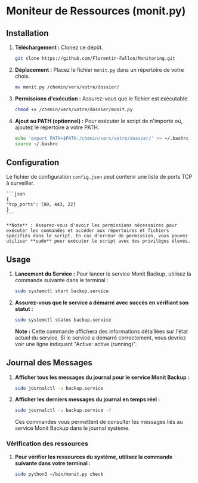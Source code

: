 # Moniteur de Ressources (monit.py)

## Installation

1. **Téléchargement :** Clonez ce dépôt.

    ```bash
    git clone https://github.com/Florentin-Fallon/Monitoring.git
    ```

2. **Déplacement :** Placez le fichier `monit.py` dans un répertoire de votre choix.

    ```bash
    mv monit.py /chemin/vers/votre/dossier/
    ```

3. **Permissions d'exécution :** Assurez-vous que le fichier est exécutable.

    ```bash
    chmod +x /chemin/vers/votre/dossier/monit.py
    ```

4. **Ajout au PATH (optionnel) :** Pour exécuter le script de n'importe où, ajoutez le répertoire à votre PATH.

    ```bash
    echo 'export PATH=$PATH:/chemin/vers/votre/dossier/' >> ~/.bashrc
    source ~/.bashrc
    ```

## Configuration

Le fichier de configuration `config.json` peut contenir une liste de ports TCP à surveiller.

    ```json
    {
    "tcp_ports": [80, 443, 22]
    }
    ```

    **Note** : Assurez-vous d'avoir les permissions nécessaires pour exécuter les commandes et accéder aux répertoires et fichiers spécifiés dans le script. En cas d'erreur de permission, vous pouvez utiliser **sudo** pour exécuter le script avec des privilèges élevés.


## Usage

1. **Lancement du Service :** Pour lancer le service Monit Backup, utilisez la commande suivante dans le terminal :

    ```bash
    sudo systemctl start backup.service
    ```

2. **Assurez-vous que le service a démarré avec succès en vérifiant son statut :**

    ```bash
    sudo systemctl status backup.service
    ```

    **Note :** Cette commande affichera des informations détaillées sur l'état actuel du service. Si le service a démarré correctement, vous devriez voir une ligne indiquant "Active: active (running)".


## Journal des Messages


1. **Afficher tous les messages du journal pour le service Monit Backup :**

    ```bash
    sudo journalctl -u backup.service
    ```

2. **Afficher les derniers messages du journal en temps réel :**

    ```bash
    sudo journalctl -u backup.service -f
    ```

    Ces commandes vous permettent de consulter les messages liés au service Monit Backup dans le journal système.

### Vérification des ressources

1. **Pour vérifier les ressources du système, utilisez la commande suivante dans votre terminal :**

    ```bash
    sudo python3 ~/bin/monit.py check
    ```

